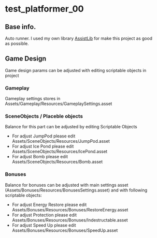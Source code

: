 # test_platformer_00

## Base info.
Auto runner. I used my own library [AssistLib](https://github.com/c1tr00z/assist-lib-git-submodule) for make this project as good as possible.

## Game Design

Game design params can be adjusted with editing scriptable objects in project

### Gameplay
Gameplay settings stores in Assets/Gameplay/Resources/GameplaySettings.asset

### SceneObjects / Placeble objects
Balance for this part can be adjusted by editing Scriptable Objects
* For adjust JumpPod please edit Assets/SceneObjects/Resources/JumpPod.asset
* For adjust Ice Pond please edit Assets/SceneObjects/Resources/IcePond.asset
* For adjust Bomb please edit Assets/SceneObjects/Resources/Bomb.asset

### Bonuses
Balance for bonuses can be adjusted with main settings asset (Assets/Bonuses/Resources/BonusesSettings.asset) and with following scriptable objects:
* For adjust Energy Restore please edit Assets/Bonuses/Resources/Bonuses/RestoreEnergy.asset
* For adjust Protection please edit Assets/Bonuses/Resources/Bonuses/Indestructable.asset
* For adjust Speed Up please edit Assets/Bonuses/Resources/Bonuses/SpeedUp.asset